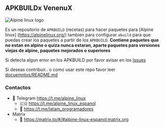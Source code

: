 ## APKBUILDx VenenuX

![Alpine linux logo](https://alpinelinux.org/alpinelinux-logo.svg)

Es un repositorio de `APKBUILD` (recetas) para hacer paquetes para [Alpine linux] (https://alpinelinux.org/)
tambien para configurar `abuild` para que puedas crear los paquetes a partir de los `APKBUILD`.
**Contiene paquetes que no estan en alpine o quiza nunca estaran, aparte paquetes para versiones viejas de alpine, paquetes mejorados o superiores**

Si detecta algun error en los APKBUILD por favor avisar en los [Issues](https://codeberg.org/alpine/alpine-apkbuilds/issues) 

Si deseas contribuir.. o como usar este repo favor leer [docuemntos/README.md](docuemntos/README.md)

### Contactos

- 📱 Telegram https://t.me/alpine_linux
  - 🇨🇴 https://t.me/alpine_linux_espanol
  - 📡 https://t.me/latam_programadores
- Matrix
  - 👥 https://matrix.to/#/#alpine-linux-espanol:matrix.org
